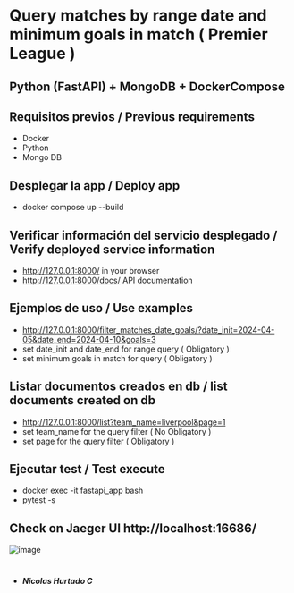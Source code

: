 # Query matches by range date and minimum goals in match ( Premier League )
## Python (FastAPI) + MongoDB + DockerCompose

## Requisitos previos / Previous requirements
- Docker
- Python
- Mongo DB

## Desplegar la app / Deploy app
- docker compose up --build

## Verificar información del servicio desplegado / Verify deployed service information
- http://127.0.0.1:8000/ in your browser
- http://127.0.0.1:8000/docs/ API documentation
  
## Ejemplos de uso / Use examples
- http://127.0.0.1:8000/filter_matches_date_goals/?date_init=2024-04-05&date_end=2024-04-10&goals=3 
- set date_init and date_end for range query ( Obligatory )
- set minimum goals in match for query ( Obligatory )

## Listar documentos creados en db / list documents created on db
- http://127.0.0.1:8000/list?team_name=liverpool&page=1
- set team_name for the query filter ( No Obligatory )
- set page for the query filter ( Obligatory )

## Ejecutar test / Test execute
- docker exec -it fastapi_app bash
- pytest -s
  
## Check on Jaeger UI http://localhost:16686/
![image](https://github.com/NicolasHurtado/FastAPI_MongoDB_DockerCompose/assets/47481664/65f7d6c8-e018-4d58-aca3-bdeef5f99c7d)

#
- ***Nicolas Hurtado C***
